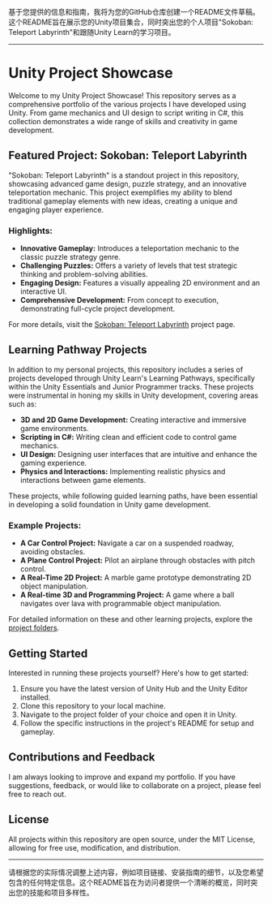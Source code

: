 基于您提供的信息和指南，我将为您的GitHub仓库创建一个README文件草稿。这个README旨在展示您的Unity项目集合，同时突出您的个人项目"Sokoban: Teleport Labyrinth"和跟随Unity Learn的学习项目。

---

# Unity Project Showcase

Welcome to my Unity Project Showcase! This repository serves as a comprehensive portfolio of the various projects I have developed using Unity. From game mechanics and UI design to script writing in C#, this collection demonstrates a wide range of skills and creativity in game development.

## Featured Project: Sokoban: Teleport Labyrinth

"Sokoban: Teleport Labyrinth" is a standout project in this repository, showcasing advanced game design, puzzle strategy, and an innovative teleportation mechanic. This project exemplifies my ability to blend traditional gameplay elements with new ideas, creating a unique and engaging player experience.

### Highlights:
- **Innovative Gameplay:** Introduces a teleportation mechanic to the classic puzzle strategy genre.
- **Challenging Puzzles:** Offers a variety of levels that test strategic thinking and problem-solving abilities.
- **Engaging Design:** Features a visually appealing 2D environment and an interactive UI.
- **Comprehensive Development:** From concept to execution, demonstrating full-cycle project development.

For more details, visit the [Sokoban: Teleport Labyrinth](https://github.com/HauxLee/Unity-Practice-Set/tree/main/Sokoban%3A%20Teleport%20Labyrinth) project page.

## Learning Pathway Projects

In addition to my personal projects, this repository includes a series of projects developed through Unity Learn's Learning Pathways, specifically within the Unity Essentials and Junior Programmer tracks. These projects were instrumental in honing my skills in Unity development, covering areas such as:

- **3D and 2D Game Development:** Creating interactive and immersive game environments.
- **Scripting in C#:** Writing clean and efficient code to control game mechanics.
- **UI Design:** Designing user interfaces that are intuitive and enhance the gaming experience.
- **Physics and Interactions:** Implementing realistic physics and interactions between game elements.

These projects, while following guided learning paths, have been essential in developing a solid foundation in Unity game development.

### Example Projects:
- **A Car Control Project:** Navigate a car on a suspended roadway, avoiding obstacles.
- **A Plane Control Project:** Pilot an airplane through obstacles with pitch control.
- **A Real-Time 2D Project:** A marble game prototype demonstrating 2D object manipulation.
- **A Real-time 3D and Programming Project:** A game where a ball navigates over lava with programmable object manipulation.

For detailed information on these and other learning projects, explore the [project folders](https://github.com/HauxLee/Unity-Practice-Set).

## Getting Started

Interested in running these projects yourself? Here's how to get started:

1. Ensure you have the latest version of Unity Hub and the Unity Editor installed.
2. Clone this repository to your local machine.
3. Navigate to the project folder of your choice and open it in Unity.
4. Follow the specific instructions in the project's README for setup and gameplay.

## Contributions and Feedback

I am always looking to improve and expand my portfolio. If you have suggestions, feedback, or would like to collaborate on a project, please feel free to reach out.

## License

All projects within this repository are open source, under the MIT License, allowing for free use, modification, and distribution.

---

请根据您的实际情况调整上述内容，例如项目链接、安装指南的细节，以及您希望包含的任何特定信息。这个README旨在为访问者提供一个清晰的概览，同时突出您的技能和项目多样性。
